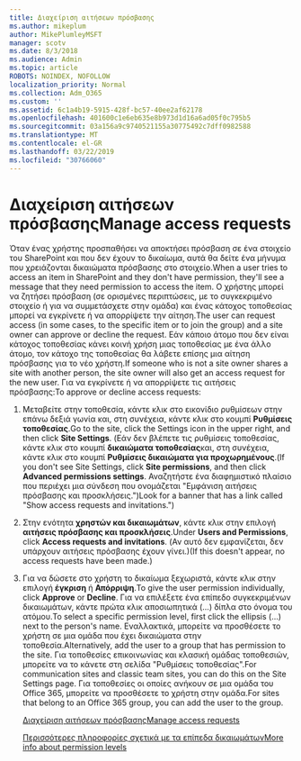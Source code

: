 ```yaml
---
title: Διαχείριση αιτήσεων πρόσβασης
ms.author: mikeplum
author: MikePlumleyMSFT
manager: scotv
ms.date: 8/3/2018
ms.audience: Admin
ms.topic: article
ROBOTS: NOINDEX, NOFOLLOW
localization_priority: Normal
ms.collection: Adm_O365
ms.custom: ''
ms.assetid: 6c1a4b19-5915-428f-bc57-40ee2af62178
ms.openlocfilehash: 401600c1e6eb635e8b973d1d16a6ad05f0c795b5
ms.sourcegitcommit: 03a156a9c9740521155a30775492c7dff0982588
ms.translationtype: MT
ms.contentlocale: el-GR
ms.lasthandoff: 03/22/2019
ms.locfileid: "30766060"
---
```

# <a name="manage-access-requests"></a><span data-ttu-id="1b957-102">Διαχείριση αιτήσεων πρόσβασης</span><span class="sxs-lookup"><span data-stu-id="1b957-102">Manage access requests</span></span>

<span data-ttu-id="1b957-103">Όταν ένας χρήστης προσπαθήσει να αποκτήσει πρόσβαση σε ένα στοιχείο του SharePoint και που δεν έχουν το δικαίωμα, αυτά θα δείτε ένα μήνυμα που χρειάζονται δικαιώματα πρόσβασης στο στοιχείο.</span><span class="sxs-lookup"><span data-stu-id="1b957-103">When a user tries to access an item in SharePoint and they don't have permission, they'll see a message that they need permission to access the item.</span></span> <span data-ttu-id="1b957-104">Ο χρήστης μπορεί να ζητήσει πρόσβαση (σε ορισμένες περιπτώσεις, με το συγκεκριμένο στοιχείο ή για να συμμετάσχετε στην ομάδα) και ένας κάτοχος τοποθεσίας μπορεί να εγκρίνετε ή να απορρίψετε την αίτηση.</span><span class="sxs-lookup"><span data-stu-id="1b957-104">The user can request access (in some cases, to the specific item or to join the group) and a site owner can approve or decline the request.</span></span> <span data-ttu-id="1b957-105">Εάν κάποιο άτομο που δεν είναι κάτοχος τοποθεσίας κάνει κοινή χρήση μιας τοποθεσίας με ένα άλλο άτομο, τον κάτοχο της τοποθεσίας θα λάβετε επίσης μια αίτηση πρόσβασης για το νέο χρήστη.</span><span class="sxs-lookup"><span data-stu-id="1b957-105">If someone who is not a site owner shares a site with another person, the site owner will also get an access request for the new user.</span></span> <span data-ttu-id="1b957-106">Για να εγκρίνετε ή να απορρίψετε τις αιτήσεις πρόσβασης:</span><span class="sxs-lookup"><span data-stu-id="1b957-106">To approve or decline access requests:</span></span>
  
1. <span data-ttu-id="1b957-107">Μεταβείτε στην τοποθεσία, κάντε κλικ στο εικονίδιο ρυθμίσεων στην επάνω δεξιά γωνία και, στη συνέχεια, κάντε κλικ στο κουμπί **Ρυθμίσεις τοποθεσίας**.</span><span class="sxs-lookup"><span data-stu-id="1b957-107">Go to the site, click the Settings icon in the upper right, and then click **Site Settings**.</span></span> <span data-ttu-id="1b957-108">(Εάν δεν βλέπετε τις ρυθμίσεις τοποθεσίας, κάντε κλικ στο κουμπί **δικαιώματα τοποθεσίας**και, στη συνέχεια, κάντε κλικ στο κουμπί **Ρυθμίσεις δικαιώματα για προχωρημένους**.</span><span class="sxs-lookup"><span data-stu-id="1b957-108">(If you don't see Site Settings, click **Site permissions**, and then click **Advanced permissions settings**.</span></span> <span data-ttu-id="1b957-109">Αναζητήστε ένα διαφημιστικό πλαίσιο που περιέχει μια σύνδεση που ονομάζεται "Εμφάνιση αιτήσεις πρόσβασης και προσκλήσεις.")</span><span class="sxs-lookup"><span data-stu-id="1b957-109">Look for a banner that has a link called "Show access requests and invitations.")</span></span>
    
2. <span data-ttu-id="1b957-110">Στην ενότητα **χρηστών και δικαιωμάτων**, κάντε κλικ στην επιλογή **αιτήσεις πρόσβασης και προσκλήσεις**.</span><span class="sxs-lookup"><span data-stu-id="1b957-110">Under **Users and Permissions**, click **Access requests and invitations**.</span></span> <span data-ttu-id="1b957-111">(Αν αυτό δεν εμφανίζεται, δεν υπάρχουν αιτήσεις πρόσβασης έχουν γίνει.)</span><span class="sxs-lookup"><span data-stu-id="1b957-111">(If this doesn't appear, no access requests have been made.)</span></span>
    
3. <span data-ttu-id="1b957-112">Για να δώσετε στο χρήστη το δικαίωμα ξεχωριστά, κάντε κλικ στην επιλογή **έγκριση** ή **Απόρριψη**.</span><span class="sxs-lookup"><span data-stu-id="1b957-112">To give the user permission individually, click **Approve** or **Decline**.</span></span> <span data-ttu-id="1b957-113">Για να επιλέξετε ένα επίπεδο συγκεκριμένων δικαιωμάτων, κάντε πρώτα κλικ αποσιωπητικά (...) δίπλα στο όνομα του ατόμου.</span><span class="sxs-lookup"><span data-stu-id="1b957-113">To select a specific permission level, first click the ellipsis (...) next to the person's name.</span></span> <span data-ttu-id="1b957-114">Εναλλακτικά, μπορείτε να προσθέσετε το χρήστη σε μια ομάδα που έχει δικαιώματα στην τοποθεσία.</span><span class="sxs-lookup"><span data-stu-id="1b957-114">Alternatively, add the user to a group that has permission to the site.</span></span> <span data-ttu-id="1b957-115">Για τοποθεσίες επικοινωνίας και κλασική ομάδας τοποθεσιών, μπορείτε να το κάνετε στη σελίδα "Ρυθμίσεις τοποθεσίας".</span><span class="sxs-lookup"><span data-stu-id="1b957-115">For communication sites and classic team sites, you can do this on the Site Settings page.</span></span> <span data-ttu-id="1b957-116">Για τοποθεσίες οι οποίες ανήκουν σε μια ομάδα του Office 365, μπορείτε να προσθέσετε το χρήστη στην ομάδα.</span><span class="sxs-lookup"><span data-stu-id="1b957-116">For sites that belong to an Office 365 group, you can add the user to the group.</span></span>
    
    [<span data-ttu-id="1b957-117">Διαχείριση αιτήσεων πρόσβασης</span><span class="sxs-lookup"><span data-stu-id="1b957-117">Manage access requests </span></span>](https://go.microsoft.com/fwlink/?linkid=2008747)
    
    [<span data-ttu-id="1b957-118">Περισσότερες πληροφορίες σχετικά με τα επίπεδα δικαιωμάτων</span><span class="sxs-lookup"><span data-stu-id="1b957-118">More info about permission levels</span></span>](https://go.microsoft.com/fwlink/?linkid=867071)
    


